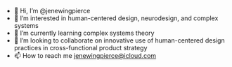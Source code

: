 - 👋 Hi, I’m @jenewingpierce 
- 👀 I’m interested in human-centered design, neurodesign, and complex systems 
- 🌱 I’m currently learning complex systems theory
- 💞️ I’m looking to collaborate on innovative use of human-centered design practices in cross-functional product strategy
- 📫 How to reach me jenewingpierce@icloud.com

<!---
jenewingpierce/jenewingpierce is a ✨ special ✨ repository because its `README.md` (this file) appears on your GitHub profile.
You can click the Preview link to take a look at your changes.
--->
